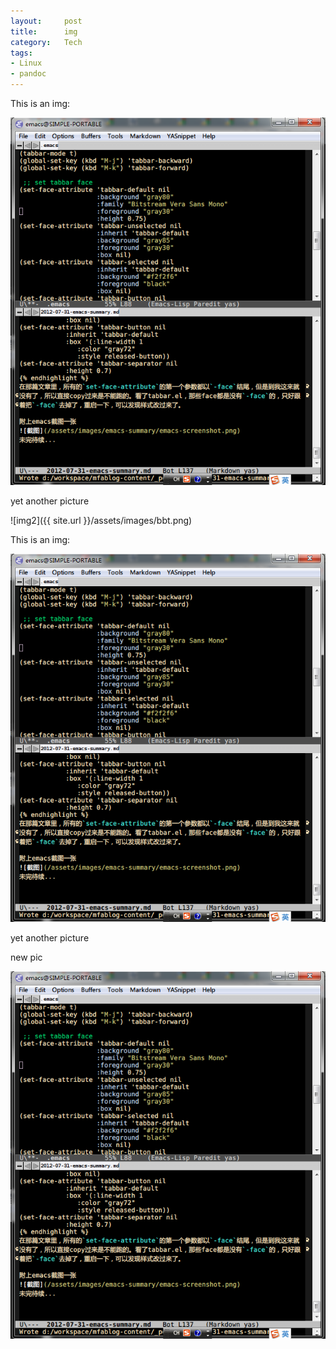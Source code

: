 ```yaml
---
layout:     post
title:      img
category:   Tech
tags: 
- Linux
- pandoc
---
```


This is an img:

![img](/assets/images/emacs-screenshot.png)

yet another picture

![img2]({{ site.url }}/assets/images/bbt.png)


This is an img:

![img3](/assets/images/emacs-screenshot.png)

yet another picture

new pic

![img4](https://github.com/williamlfang/cn/blob/gh-pages/assets/images/emacs-screenshot.png)